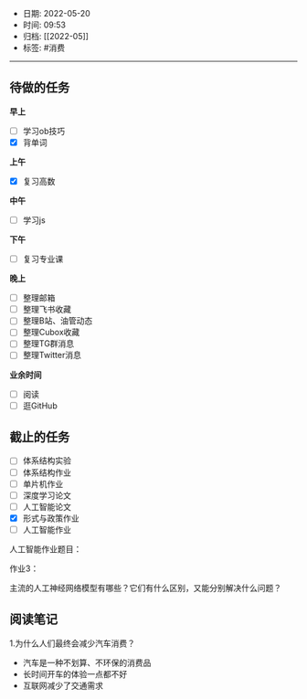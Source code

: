 - 日期: 2022-05-20
- 时间: 09:53
- 归档: [[2022-05]]
- 标签: #消费
---

## 待做的任务

**早上**

- [ ] 学习ob技巧
- [x] 背单词

**上午**

- [x] 复习高数

**中午**

- [ ] 学习js

**下午**

- [ ] 复习专业课

**晚上**

- [ ] 整理邮箱
- [ ] 整理飞书收藏
- [ ] 整理B站、油管动态
- [ ] 整理Cubox收藏
- [ ] 整理TG群消息
- [ ] 整理Twitter消息

**业余时间**

- [ ] 阅读 
- [ ] 逛GitHub

## 截止的任务

- [ ] 体系结构实验
- [ ] 体系结构作业
- [ ] 单片机作业
- [ ] 深度学习论文
- [ ] 人工智能论文
- [x] 形式与政策作业
- [ ] 人工智能作业

人工智能作业题目：

作业3：

主流的人工神经网络模型有哪些？它们有什么区别，又能分别解决什么问题？

## 阅读笔记

1.为什么人们最终会减少汽车消费？
+ 汽车是一种不划算、不环保的消费品
+ 长时间开车的体验一点都不好
+ 互联网减少了交通需求
